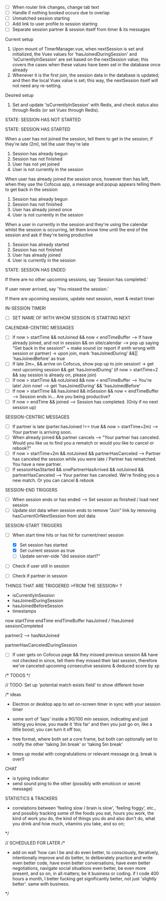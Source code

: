 

- [ ] When router link changes, change tab text
- [ ] Handle if nothing booked occurs due to overlap 
- [ ] Unmatched session starting
- [ ] Add link to user profile to session starting
- [ ] Separate session partner & session itself from timer & its messages

Current setup
1. Upon mount of TimerManager.vue, when nextSession is set and initialized, the Vuex values for 'hasJoinedDuringSession' and 'isCurrentlyInSession' are set based on the nextSession value; this covers the cases when these values have been set in the database once already
2. Whenever it is the first join, the session data in the database is updated; and then the local Vuex value is set; this way, the nextSession itself will not need any re-setting.

Desired setup
1. Set and update 'isCurrentlyInSession' with Redis, and check status also through Redis (or set Vuex through Redis).

STATE: SESSION HAS NOT STARTED


STATE: SESSION HAS STARTED

When a user has not joined the session, tell them to get in the session; if they're late (2m), tell the user they're late
1. Session has already begun
2. Session has not finished
3. User has not yet joined
4. User is not currently in the session

When user has already joined the session once, however then has left, when they use the Cofocus app, a message and popup appears telling them to get back in the session
1. Session has already begun
2. Session has not finished
3. User has already joined once
4. User is not currently in the session

When a user in currently in the session and they're using the calendar whilst the session is occurring, let them know time until the end of the session and ask if they're being productive
1. Session has already started
2. Session has not finished
3. User has already joined
4. User is currently in the session

STATE: SESSION HAS ENDED

If there are no other upcoming sessions, say 'Session has completed.'

If user never arrived, say 'You missed the session.'

If there are upcoming sessions, update next session, reset & restart timer








IN-SESSION TIMER!

- [ ] SET NAME OF WITH WHOM SESSION IS STARTING NEXT

CALENDAR-CENTRIC MESSAGES
- [ ] If now > startTime && notJoined && now < endTimeBuffer --> If have already joined, and not in session && on site/calendar --> pop up saying "Get back in the session!" + make sound (or report if smth wrong with session or partner)
    -> upon join, mark 'hasJoinedDuring' &&|| 'hasJoinedBefore' as true
- [ ] If late 2m+, && arrive on Cofocus, show pop up to join session!
    -> get next upcoming session && get 'hasJoinedDuring' (if now > startTime+2 && say session is already on, please join)
- [ ] If now > startTime && notJoined && now < endTimeBuffer --> You're late! Join now!
    --> get 'hasJoinedDuring' && 'hasJoinedBefore'
- [ ] If now > startTime && hasJoined && inSession && now < endTimeBuffer --> Session ends in... Are you being productive?
- [ ] If now > endTime && joined --> Session has completed. (Only if no next session up)

SESSION-CENTRIC MESSAGES
- [ ] If partner is late (parter.hasJoined !== true && now > startTime+2m) --> Your partner is arriving soon.
- [ ] When already joined && partner cancels --> "Your partner has canceled. Would you like us to find you a rematch or would you like to cancel or rebook?"
- [ ] If now > startTime+2m && notJoined && partnerHasCanceled --> Partner has canceled the session while you were late / Partner has rematched. You have a new partner.
- [ ] If sessionHasStarted && onePartnerHasArrived && notJoined && partnerHasCanceled --> Your partner has canceled. We're finding you a new match. Or you can cancel & rebook

SESSION-END TRIGGERS
- [ ] When session ends or has ended --> Set session as finished / load next session
- [ ] Update slot data when session ends to remove "Join" link by removing hasCurrentOrNextSession from slot data

SESSION-START TRIGGERS
- [ ] When start time hits or has hit for current/next session
  - [x] Set session has started
  - [x] Set current session as true
  - [ ] Update server-side "did session start?"

- [ ] Check if user still in session
- [ ] Check if partner in session


THINGS THAT ARE TRIGGERED >FROM THE SESSION< ?
- isCurrentlyInSession
- hasJoinedDuringSession
- hasJoinedBeforeSession
- timestamps

now
startTime
endTime
endTimeBuffer
hasJoined / !hasJoined
sessionCompleted

partner2 --> hasNotJoined

partnerHasCanceledDuringSession

- [ ] If user gets on Cofocus page && they missed previous session && have not checked in since, tell them they missed their last session, therefore we've canceled upcoming consecutive sessions & deduced score by xp








/* TODOS */

// TODO: Set up 'potential match exists field' to show different hover



/* ideas

- Electron or desktop app to set on-screen timer in sync with your session timer

- some sort of 'laps' inside a 90/100 min session, indicating and just letting you know, you made it 'this far' and then you just go on, like a little boost; you can turn it off too; 

- free format, where both set a core frame, but both can optionally set to notify the other 'taking 3m break' or 'taking 5m break'

- times up modal with congratulations or relevant message (e.g. break is over!)

CHAT
- is typing indicator
- send sound ping to the other (possibly with emoticon or secret message)

STATISTICS & TRACKERS
- correlations between 'feeling slow / brain is slow', 'feeling foggy', etc., and possibly tracking some of the foods you eat, hours you work, the kind of work you do, the kind of things you do and also don't do, what you drink and how much, vitamins you take, and so on;


*/

// SCHEDULED FOR LATER
/*

- add on wall 'how can I be and do even better, to consciously, iteratively, intentionally improve and do better, to deliberately practice and write even better code, have even better conversations, have even better negotiations, navigate social situations even better, be even more present, and so on, in all matters; be it business or coding. if I code 400 hours a month, I better fucking get significantly better, not just 'slightly better'. same with business.

*/